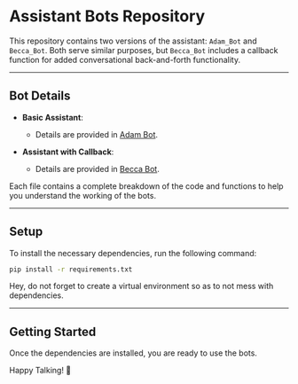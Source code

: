 # Assistant Bots Repository

This repository contains two versions of the assistant: `Adam_Bot` and `Becca_Bot`. Both serve similar purposes, but `Becca_Bot` includes a callback function for added conversational back-and-forth functionality.

---

## Bot Details

- **Basic Assistant**:
  - Details are provided in [Adam Bot](./Markdown/assistant_1.md).

- **Assistant with Callback**:
  - Details are provided in [Becca Bot](./Markdown/assistant_2.md).

Each file contains a complete breakdown of the code and functions to help you understand the working of the bots.

---

## Setup

To install the necessary dependencies, run the following command:

```bash
pip install -r requirements.txt
```

Hey, do not forget to create a virtual environment so as to not mess with dependencies.

---

## Getting Started

Once the dependencies are installed, you are ready to use the bots.

Happy Talking! 🎉

